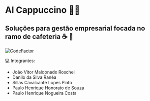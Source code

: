# Al Cappuccino :technologist:

## Soluções para gestão empresarial focada no ramo de cafeteria :coffee: :doughnut:

[![CodeFactor](https://www.codefactor.io/repository/github/phhonoratos/projeto_integrador_3/badge/master)](https://www.codefactor.io/repository/github/phhonoratos/projeto_integrador_3/overview/master)

:computer: Integrantes:
  - João Vitor Maldonado Roschel
  - Danilo da Silva Ranéa
  - Sillas Cavalcante Lopes Pinto
  - Paulo Henrique Honorato de Souza
  - Paulo Henrique Nogueira Costa
